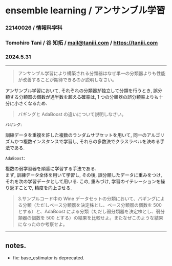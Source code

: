 <script type="text/javascript" async src="https://cdnjs.cloudflare.com/ajax/libs/mathjax/2.7.7/MathJax.js?config=TeX-MML-AM_CHTML">
</script>
<script type="text/x-mathjax-config">
 MathJax.Hub.Config({
 tex2jax: {
 inlineMath: [['$', '$'] ],
 displayMath: [ ['$$','$$'], ["\\[","\\]"] ]
 }
 });
</script>

# ensemble learning / アンサンブル学習

### 22140026 / 情報科学科

### Tomohiro Tani / 谷 知拓 / mail@taniii.com / https://taniii.com

### 2024.5.31

---

> アンサンブル学習により構築される分類器はなぜ単一の分類器よりも性能が改善することが期待できるのか説明しなさい。

アンサンブル学習において, それぞれの分類器が独立して分類を行うとき, 誤分類する分類器の個数が過半数を超える確率は, 1 つの分類器の誤分類率よりも十分に小さくなるため.

> バギングと AdaBoost の違いについて説明しなさい。

`バギング`:

訓練データを重複を許した複数のランダムサブセットを用いて, 同一のアルゴリズムかつ複数インスタンスで学習し, それらの多数決でクラスラベルを決める手法である.

`AdaBoost`:

複数の弱学習器を順番に学習する手法である.  
まず, 訓練データ全体を用いて学習し, その後, 誤分類したデータに重みをつけ, それを次の学習データとして用いる. この, 重みづけ, 学習のイテレーションを繰り返すことで, 精度を向上させる.

> 3.サンプルコード中の Wine データセットの分類において、バギングによる分類（ただしベース分類器を決定株とし、ベース分類器の個数を 500 とする）と、AdaBoost による分類（ただし弱分類器を決定株とし、弱分類器の個数を 500 とする）の結果を比較せよ。またなぜこのような結果になったのか考察せよ。

---

## notes.

- fix: base_estimator is deprecated.
